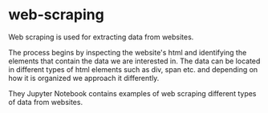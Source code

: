 # web-scraping
Web scraping is used for extracting data from websites.

The process begins by inspecting the website's html and identifying the elements that contain the data we are interested in. The data can be located in different types of html elements such as div, span etc. and depending on how it is organized we approach it differently.

They Jupyter Notebook contains examples of web scraping different types of data from websites.
